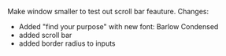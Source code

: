 Make window smaller to test out scroll bar feauture.
Changes: 
- Added "find your purpose" with new font: Barlow Condensed
- added scroll bar
- added border radius to inputs